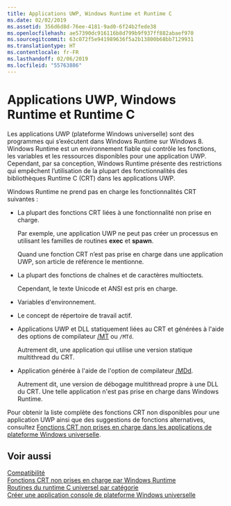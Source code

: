 ```yaml
---
title: Applications UWP, Windows Runtime et Runtime C
ms.date: 02/02/2019
ms.assetid: 356d6d8d-76ee-4181-9ad0-6f24b2fede38
ms.openlocfilehash: ae57390dc916116b8d799b9f937ff882abaef970
ms.sourcegitcommit: 63c072f5e941989636f5a2b13800b68bb7129931
ms.translationtype: HT
ms.contentlocale: fr-FR
ms.lasthandoff: 02/06/2019
ms.locfileid: "55763886"
---
```

# <a name="uwp-apps-the-windows-runtime-and-the-c-run-time"></a>Applications UWP, Windows Runtime et Runtime C

Les applications UWP (plateforme Windows universelle) sont des programmes qui s’exécutent dans Windows Runtime sur Windows 8. Windows Runtime est un environnement fiable qui contrôle les fonctions, les variables et les ressources disponibles pour une application UWP. Cependant, par sa conception, Windows Runtime présente des restrictions qui empêchent l’utilisation de la plupart des fonctionnalités des bibliothèques Runtime C (CRT) dans les applications UWP.

Windows Runtime ne prend pas en charge les fonctionnalités CRT suivantes :

- La plupart des fonctions CRT liées à une fonctionnalité non prise en charge.

   Par exemple, une application UWP ne peut pas créer un processus en utilisant les familles de routines **exec** et **spawn**.

   Quand une fonction CRT n’est pas prise en charge dans une application UWP, son article de référence le mentionne.

- La plupart des fonctions de chaînes et de caractères multioctets.

   Cependant, le texte Unicode et ANSI est pris en charge.

- Variables d'environnement.

- Le concept de répertoire de travail actif.

- Applications UWP et DLL statiquement liées au CRT et générées à l'aide des options de compilateur [/MT](../build/reference/md-mt-ld-use-run-time-library.md) ou `/MTd`.

   Autrement dit, une application qui utilise une version statique multithread du CRT.

- Application générée à l'aide de l'option de compilateur [/MDd](../build/reference/md-mt-ld-use-run-time-library.md).

   Autrement dit, une version de débogage multithread propre à une DLL du CRT. Une telle application n'est pas prise en charge dans Windows Runtime.

Pour obtenir la liste complète des fonctions CRT non disponibles pour une application UWP ainsi que des suggestions de fonctions alternatives, consultez [Fonctions CRT non prises en charge dans les applications de plateforme Windows universelle](../cppcx/crt-functions-not-supported-in-universal-windows-platform-apps.md).

## <a name="see-also"></a>Voir aussi

[Compatibilité](../c-runtime-library/compatibility.md)<br/>
[Fonctions CRT non prises en charge par Windows Runtime](../c-runtime-library/windows-runtime-unsupported-crt-functions.md)<br/>
[Routines du runtime C universel par catégorie](../c-runtime-library/run-time-routines-by-category.md)<br/>
[Créer une application console de plateforme Windows universelle](/windows/uwp/launch-resume/console-uwp)
